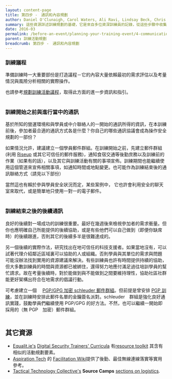 ```yaml
---
layout: content-page
title: 第四步 -　通訊和內容規劃
author: Daniel O'Clunaigh, Carol Waters, Ali Ravi, Lindsay Beck, Chris Doten, Nick Sera-Leyva
summary: 這些資源詳述訓練規劃的基礎，它是來自多位資深訓練員的記錄，從這些步驟中收集其投入與分析它對於訓練設計、準備和方向的後續影響。
date: 2016-03
permalink: /before-an-event/planning-your-training-event/4-communications-content-planning/
parent: 訓練活動規劃
breadcrumb: 第四步 -　通訊和內容規劃
---
```

### 訓練議程 
準備訓練時一大重要部份是打造議程－它的內容大量依賴最初的需求評估以及考量情況與風險分析相關的實際操作。

也請參考[規劃訓練活動議程](/level-up/before-an-event/planning-your-event-agenda/)，取得此方面的進一步資訊和指引。
<br><br>

### 訓練開始之前與進行當中的通訊
基於所知的營運環境和與學員或中介聯絡人的一開始的通訊所得的資訊，在本訓練前後，參加者最合適的通訊方式各是什麼？你自己的哪些通訊協議會成為操作安全規劃的一部份？ 

如果情況允許，建議建立一個學員郵件群組。在訓練開始之前，先建立郵件群組 (利用 [Riseup](https://help.riseup.net/en/lists) 或其它可信任的郵件服務)，通知食宿交通等後勤庶務以及訓練前的作業（如果有的話），以及其它與訓練活動有關的事項宣佈。訓練期間也能繼續使用這個管道來宣佈相關事項，如通知時間或地點變更。也可能作為訓練結束後的通訊聯絡方式（請見以下部份）
 
當然這也有賴於參與學員安全狀況而定，某些案例中， 它也許會利用安全的聊天室來取代，或是簡單地只使用一對一的電子郵件。
<br><br>

### 訓練結束之後的後續通訊
良好的後續對一場成功的訓練很重要。最好在幾週後來檢視參加者的需求衝量。但你也應明確自己所能提供的後續協助，或是有些他們可以自己做到（即便你缺席時）的後續跟進，否則其它的後續多半是很難達成的。

另一個後續的實際作法，研究找出在地可信任的科技支援者。如果當地沒有，可以試著代理介紹鄰近區域裏可以協助的人或組織。否則學員與其單位的需求與問題 可能沒辦法找到實用的資源建議來解決。有些訓練員也許有時間提供持續的協助，但大多數訓練員的時間與資源都已被綁住，還得努力地應付滿足過往培訓學員的幫忙請求。故在考量後續時，對於能做到與不能做到之間要維持理性，協助社區社群能更好架構出符合在地需求的倡議行動。

可考慮建立一個　 [PGP/GPG 加密 schleuder 郵件群組](http://schleuder2.nadir.org/)。但前提是曾安排 [PGP 訓練](/level-up/curriculum/safer-communication/pgp-gpg-email-encryption/)，並在訓練時安排此郵件名單的金鑰簽名派對。schleuder　群組是強化良好通訊實踐，鼓勵學員們繼續使用 PGP/GPG 的好方法。不然，也可以繼續一開始即採用的（無 PGP　加密）郵件群組。
<br><br>

## 其它資源
- [Equalit.ie's](https://equalit.ie/) [Digital Security Trainers' Curricula](https://learn.equalit.ie/wiki/Curricula) 有[resource toolkit](https://learn.equalit.ie/wiki/Resource_Kit) 其含有相似的活動規劃要素。
- [Aspiration Tech](https://aspirationtech.org/) 的 [Facilitation Wiki](http://facilitation.aspirationtech.org/index.php?title=Main_Page)提供了後勤、最佳無線連線落實等實用參考。 
- [Tactical Technology Collective's](https://replication.tacticaltech.org/post/main/03W1S8TjA8bZVB_6.html) **Source Camps** [sections on logistics](https://replication.tacticaltech.org/post/main/03W1S8TjA8bZVB_6.html).
<br><br>
